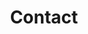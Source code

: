 ---
title : "Contact"
layout: "contact"
description: "Technologies is about advancement, and innovation is to come out with something original and unique, and MHR is combining this tow terms together, to make high quality and affordable helmet for all motorcycle riders."
image : "images/hero-image/7.png"
formspree_action: "/mail.php"

dealer:
  enable: true
  stage:
    - name : 'Johor'
      d: 
        - name: 'MOY HUAT MOTOR TRADING SDN. BHD.'
          id:  1
          address1: 'NO.69 & 71'
          address2: 'JALAN BENTARA 1'
          address3: 'TAMAN UNGKU TUN AMINAH'
          address4: '81300 SKUDAI'
          phone: '0167-108515 MR.NG'
          google_map: 'https://www.google.com/maps/embed?pb=!1m18!1m12!1m3!1d3988.417132968399!2d103.65801751475418!3d1.5185247988925858!2m3!1f0!2f0!3f0!3m2!1i1024!2i768!4f13.1!3m3!1m2!1s0x31da73a1c5257b09%3A0x9b2f5218ff7f8677!2sMoy%20Huat%20Motor%20Trading%20Sdn%20Bhd!5e0!3m2!1sen!2smy!4v1648175050221!5m2!1sen!2smy'
        - name: 'TOKAN MOTORSPORT '
          id:  2
          address1: 'NO.25'
          address2: 'JALAN PADI EMAS 3/1'
          address3: 'BANDAR BARU UDA'
          address4: '81200 JOHOR BAHRU'
          phone: '011-39162515 AYIE'
          google_map: 'https://www.google.com/maps/embed?pb=!1m18!1m12!1m3!1d3988.4566489066124!2d103.70785311475409!3d1.496957898908299!2m3!1f0!2f0!3f0!3m2!1i1024!2i768!4f13.1!3m3!1m2!1s0x31da7344d5ed35f1%3A0xa85fa3f88500a96a!2sTokan%20Helmet%20-%20Bandar%20Baru%20Uda!5e0!3m2!1sen!2smy!4v1648175283520!5m2!1sen!2smy'
        - name: 'SML MOTOR ACCESSORIES SDN. BHD. '
          id:  3
          address1: 'LOT.1590-C'
          address2: 'JLN.GELANG PATAH LIMA KEDAI'
          address3: '81120 GELANG PATAH'
          address4: 'JOHOR'
          phone: '07-5101663'
          google_map: 'https://www.google.com/maps/embed?pb=!1m18!1m12!1m3!1d3988.448285306603!2d103.61436721475424!3d1.5015483989049603!2m3!1f0!2f0!3f0!3m2!1i1024!2i768!4f13.1!3m3!1m2!1s0x31da7491d45270b7%3A0x90330c2423a4d1ae!2sSyarikat%20Motor%20Leong!5e0!3m2!1sen!2smy!4v1648179203687!5m2!1sen!2smy'
        - name: 'HONG DA MOTORCYCLE ACCESSORIES'
          id: 4
          address1: 'NO.9'
          address2: 'TAMAN HIJAU'
          address3: 'GROUND FLOOR'
          address4: '85000 SEGAMAT'
          phone: '012-7655004 MR.PHANG'
          google_map: 'https://www.google.com/maps/embed?pb=!1m18!1m12!1m3!1d3986.0373125522788!2d102.8349022147557!3d2.494589898182214!2m3!1f0!2f0!3f0!3m2!1i1024!2i768!4f13.1!3m3!1m2!1s0x31cfd36d18bef55f%3A0x925478c476acc03f!2sHong%20Da%20Motorcycle%20Accessories!5e0!3m2!1sen!2smy!4v1648179398040!5m2!1sen!2smy'
        - name: 'MH MOTORWORLD SDN. BHD.'
          id: 5
          address1: 'NO.52'
          address2: 'JALAN EKOPERNIAGAAN 2'
          address3: 'TAMAN KOTA MASAI'
          address4: '81700 PASIR GUDANG'
          phone: '016-7108515'
          google_map: 'https://www.google.com/maps/embed?pb=!1m18!1m12!1m3!1d3988.4826411988506!2d103.93779081475415!3d1.482600898918764!2m3!1f0!2f0!3f0!3m2!1i1024!2i768!4f13.1!3m3!1m2!1s0x31da418c92c53925%3A0xe603ade210ec5457!2sMH%20Motorworld!5e0!3m2!1sen!2smy!4v1648179492176!5m2!1sen!2smy'
        - name: 'CHUAN HUAT ENTERPRISE'
          id: 6
          address1: 'NO.31'
          address2: 'JALAN IMPIAN EMAS 5/2'
          address3: 'TAMAN IMPIAN EMAS'
          address4: '81300 SKUDAI'
          phone: '019-7754906'
          google_map: 'https://www.google.com/maps/embed?pb=!1m18!1m12!1m3!1d3988.3697894079146!2d103.68262751475432!3d1.54396729887406!2m3!1f0!2f0!3f0!3m2!1i1024!2i768!4f13.1!3m3!1m2!1s0x31da722d7b433971%3A0x8a1b236468d70ddc!2s31%2C%20Jalan%20Impian%20Emas%205%2F2%2C%20Taman%20Impian%20Emas%2C%2081300%20Skudai%2C%20Johor!5e0!3m2!1sen!2smy!4v1648179541414!5m2!1sen!2smy'
        - name: 'SOON BROTHERS MOTOR CO. SDN. BHD.'
          id: 7
          address1: 'NO.102'
          address2: 'JALAN TUN SRI LANANG'
          address3: '(JALAN MAWAI)'
          address4: '81900 KOTA TINGGI'
          phone: '07-8822228'
          google_map: 'https://www.google.com/maps/embed?pb=!1m18!1m12!1m3!1d3987.9942929391796!2d103.90208131475445!3d1.7325799987366648!2m3!1f0!2f0!3f0!3m2!1i1024!2i768!4f13.1!3m3!1m2!1s0x31da608512ca0471%3A0xbdb6d19c301642d2!2sSoon%20Brothers%20Motor%20Co.sdn.%20Bhd.!5e0!3m2!1sen!2smy!4v1648179601886!5m2!1sen!2smy'

    - name : 'Selangor'
      d: 
        - name: 'GT-MAX MOTORS (M) SDN BHD'
          id: 8
          address1: 'NO.1'
          address2: 'JALAN UNGGUL 25/40'
          address3: 'TAMAN SRI MUDA'
          address4: 'SEK.25,40400 SHAH ALAM'
          phone: '012-6369899 DAVID'
          google_map: 'https://www.google.com/maps/embed?pb=!1m18!1m12!1m3!1d3984.21884091289!2d101.53242571475703!3d3.035887697789125!2m3!1f0!2f0!3f0!3m2!1i1024!2i768!4f13.1!3m3!1m2!1s0x31cdb2ad4cc848fd%3A0x44910a7bdb3b865e!2sGT-MAX%20MOTORS%20(M)%20SDN.%20BHD.!5e0!3m2!1sen!2smy!4v1648179659277!5m2!1sen!2smy'
        - name: 'NALURI KUALITI SDN. BHD.'
          id: 9
          address1: 'NO.24'
          address2: 'JALAN SRI SELAYANG'
          address3: 'TAMAN SRI SELAYANG'
          address4: '68100 BATU CAVES'
          phone: '03-61883611'
          google_map: 'https://www.google.com/maps/embed?pb=!1m18!1m12!1m3!1d3983.4585580949993!2d101.67100571475753!3d3.235483697644383!2m3!1f0!2f0!3f0!3m2!1i1024!2i768!4f13.1!3m3!1m2!1s0x31cc470f532bb047%3A0xc4a7d744b6f2aa06!2s24%2C%20Jalan%20Sri%20Selayang%2C%20Taman%20Sri%20Selayang%2C%2068100%20Batu%20Caves%2C%20Selangor!5e0!3m2!1sen!2smy!4v1648179695642!5m2!1sen!2smy'
        - name: 'KVC BIKERS STORE'
          id: 10
          address1: 'NO.1'
          address2: 'JALAN KIYAI SUJAK 15'
          address3: 'TAMAN PERANGSANG'
          address4: '42200 KAPAR'
          phone: '012-6369899 MR.KHOO'
          google_map: 'https://www.google.com/maps/embed?pb=!1m18!1m12!1m3!1d995.9609457986121!2d101.36640342917701!3d3.1359375998572885!2m3!1f0!2f0!3f0!3m2!1i1024!2i768!4f13.1!3m3!1m2!1s0x31cc564022538081%3A0x78894aa6d25b5d8a!2sLorong%20Kiyai%20Sujak%2015%2C%20Taman%20Sri%20Wangi%2C%2042200%20Kapar%2C%20Selangor!5e0!3m2!1sen!2smy!4v1648179727901!5m2!1sen!2smy'
        - name: 'SIN SENG HUAT MOTOR'
          id: 11
          address1: 'NO.17'
          address2: 'LRG.DATO KAYA KECIL 6/KU13'
          address3: 'TAMAN INDAH KAPAR'
          address4: 'BT.11,42200 KLANG'
          phone: '03-32591324'
          google_map: 'https://www.google.com/maps/embed?pb=!1m18!1m12!1m3!1d3983.8298654106875!2d101.36592231475726!3d3.139588997713893!2m3!1f0!2f0!3f0!3m2!1i1024!2i768!4f13.1!3m3!1m2!1s0x31cc5640d8404f8d%3A0xe9d9d71c4342a958!2sSin%20Seng%20Huat%20Motor!5e0!3m2!1sen!2smy!4v1648179767979!5m2!1sen!2smy'
        - name: 'WELLY TOP MOTOR SDN.BHD.'
          id: 12
          address1: 'NO.133'
          address2: 'JALAN COKMAR 1'
          address3: 'TMN.MUTIARA BKT.RAJA'
          address4: 'OFF JLN.MERU,41050 KLANG'
          phone: '012-2323602 BEN HO'
          google_map: 'https://www.google.com/maps/embed?pb=!1m14!1m8!1m3!1d3984.0734540862936!2d101.4470668!3d3.0750569!3m2!1i1024!2i768!4f13.1!3m3!1m2!1s0x31cc539da425e695%3A0x436fdddeeca503fa!2sWelly%20Top%20Motor%20Sdn%20Bhd!5e0!3m2!1sen!2smy!4v1648179797045!5m2!1sen!2smy'
        - name: 'BROTHER KYO ENTERPRISE'
          id: 13
          address1: 'NO.G163'
          address2: 'SEASONS SQUARE,JLN.PJU 10/3C'
          address3: 'DAMANSARA DAMAI'
          address4: '47830 PETALING JAYA'
          phone: '017-6602131'
          google_map: 'https://www.google.com/maps/embed?pb=!1m18!1m12!1m3!1d3983.611718911492!2d101.59014131475742!3d3.1962762976727976!2m3!1f0!2f0!3f0!3m2!1i1024!2i768!4f13.1!3m3!1m2!1s0x31cc455b65f045bd%3A0x3a108b9d328a1bf5!2sKEDAI%20HELMET%20BROTHER%20KYO!5e0!3m2!1sen!2smy!4v1648179830692!5m2!1sen!2smy'
        - name: 'MYMOTORONLINE SDN.BHD.'
          id: 14
          address1: 'A1-27-13'
          address2: 'AVELON TOWER'
          address3: 'PLAZA MEDAN PUTRA'
          address4: '52200 BANDAR MANJALARA'
          phone: '016-5280473 WAYNE LIM'
          google_map: 'https://www.google.com/maps/embed?pb=!1m14!1m8!1m3!1d3983.633655429303!2d101.6225398!3d3.1906214!3m2!1i1024!2i768!4f13.1!3m3!1m2!1s0x31cc48a9d452c895%3A0x751750c4e259c9e1!2sPlaza%20Medan%20Putra!5e0!3m2!1sen!2smy!4v1648179903298!5m2!1sen!2smy'

    - name : 'KL'
      d: 
        - name: 'FARIT ISMETH HELMET AND ACCESSORIES '
          id: 15
          address1: 'NO.4-1'
          address2: 'JALAN 1/76C'
          address3: 'DESA PANDAN'
          address4: '55100 KL'
          phone: '017-5299375 MR.FARIT'
          google_map: 'https://www.google.com/maps/embed?pb=!1m18!1m12!1m3!1d3983.800887178223!2d101.73435521475736!3d3.1471779977084102!2m3!1f0!2f0!3f0!3m2!1i1024!2i768!4f13.1!3m3!1m2!1s0x31cc37eeafbb5ec3%3A0x59d972523443afff!2sFARIT%20ISMETH%20HELMET!5e0!3m2!1sen!2smy!4v1648179934673!5m2!1sen!2smy'
        - name: 'ZACK MIEYOU EMPIRE'
          id: 16
          address1: 'NO.2A'
          address2: 'JALAN PANDAN KEMAJUAN A'
          address3: '55100 KAMPUNG PANDAN DALAM'
          address4: 'KL'
          phone: '014-5079201'
          google_map: 'https://www.google.com/maps/embed?pb=!1m18!1m12!1m3!1d3983.8044547086115!2d101.74265371475735!3d3.1462446977090894!2m3!1f0!2f0!3f0!3m2!1i1024!2i768!4f13.1!3m3!1m2!1s0x31cc37204b97b123%3A0x856ed803134ad68b!2sZack%20Helmet%20Empire!5e0!3m2!1sen!2smy!4v1648179968406!5m2!1sen!2smy'
        - name: 'EC RIDING GEAR SDN BHD'
          id: 17
          address1: 'NO.81'
          address2: 'JALAN GENTING KELANG'
          address3: '53300 SETAPAK'
          address4: 'KL'
          phone: '03-28587190'
          google_map: 'https://www.google.com/maps/embed?pb=!1m18!1m12!1m3!1d3983.628292916644!2d101.70685331475745!3d3.1920046976758942!2m3!1f0!2f0!3f0!3m2!1i1024!2i768!4f13.1!3m3!1m2!1s0x31cc39d0c2b9cdbb%3A0x38eb832418f29664!2sEc%20Riding%20Gear%20Sdn%20Bhd!5e0!3m2!1sen!2smy!4v1648179996909!5m2!1sen!2smy'
        - name: 'PSY BIKER STORE'
          id: 18
          address1: 'B-2-3'
          address2: 'BOULEVARD BUSINESS PARK'
          address3: 'PUSAT KOMERSIAL'
          address4: '51200 JALAN KUCHING'
          phone: '016-7642525'
          google_map: 'https://www.google.com/maps/embed?pb=!1m18!1m12!1m3!1d3983.59901697508!2d101.66825431475743!3d3.199546097670429!2m3!1f0!2f0!3f0!3m2!1i1024!2i768!4f13.1!3m3!1m2!1s0x31cc47e997c1634f%3A0x1cdfb0470da4e9e3!2sPsy%20biker%20store!5e0!3m2!1sen!2smy!4v1648180028320!5m2!1sen!2smy'
        - name: 'GERHANA MOTOR SPORT'
          id: 19
          address1: 'NO.639'
          address2: 'JALAN SENTUL'
          address3: '51000 JALAN SENTUL'
          address4: 'KL'
          phone: '012-3950613 SIMON'
          google_map: 'https://www.google.com/maps/embed?pb=!1m18!1m12!1m3!1d3983.6969049766067!2d101.69063831475736!3d3.1742602976887606!2m3!1f0!2f0!3f0!3m2!1i1024!2i768!4f13.1!3m3!1m2!1s0x31cc4817032c1481%3A0x7023f807fcc9f84b!2sGerhana%20Motor%20Sport%20(Jamal%20Fz)!5e0!3m2!1sen!2smy!4v1648180057348!5m2!1sen!2smy'
        - name: 'WAN BIKERS GARAGE (HQ)'
          id: 20
          address1: 'LOT 212 JALAN 10/141'
          address2: 'KAMPUNG MALAYSIA TAMBAHAN'
          address3: 'SUNGAI BESI'
          address4: '57100 KUALA LUMPUR'
          phone: '018-3700390'
          google_map: 'https://www.google.com/maps/embed?pb=!1m14!1m8!1m3!1d996.0149809703645!2d101.705773!3d3.0786768!3m2!1i1024!2i768!4f13.1!3m3!1m2!1s0x31cc4a78bc8f7b05%3A0xa5dbb39b5bbb03ee!2s212%2C%20Jalan%2010%2F141%2C%20Kampung%20Malaysia%20Tambahan%2C%2057100%20Kuala%20Lumpur%2C%20Wilayah%20Persekutuan%20Kuala%20Lumpur!5e0!3m2!1sen!2smy!4v1648180086275!5m2!1sen!2smy'
        - name: 'RB RACING VENTURE'
          id: 21
          address1: 'NO.7'
          address2: 'DIAMOND SQUARE COMMERCIAL CENTRE'
          address3: 'JALAN SEMARAK API 1'
          address4: '53000 OFF JALAN GOMBAK'
          phone: '019-9009566 GAZLO'
          google_map: 'https://www.google.com/maps/embed?pb=!1m18!1m12!1m3!1d3983.615658775745!2d101.70322381475745!3d3.1952613976735496!2m3!1f0!2f0!3f0!3m2!1i1024!2i768!4f13.1!3m3!1m2!1s0x31cc47ff49d8c8fb%3A0xc85f37c80984378b!2sRb%20Racing!5e0!3m2!1sen!2smy!4v1648180117940!5m2!1sen!2smy'
        - name: 'KEDAI MOTORSIKAL TENAGA SDN. BHD.'
          id: 23
          address1: 'NO.28 & 30'
          address2: 'JALAN SEMBILANG'
          address3: 'TAMAN TENAGA'
          address4: '56100 CHERAS'
          phone: '03-91712161'
          google_map: 'https://www.google.com/maps/embed?pb=!1m18!1m12!1m3!1d3983.9263948418434!2d101.72309731475727!3d3.114175997732328!2m3!1f0!2f0!3f0!3m2!1i1024!2i768!4f13.1!3m3!1m2!1s0x31cc360bcae36a5d%3A0x5fea87af1322cf1f!2sKedai%20Motorsikal%20Tenaga%20Sdn%20Bhd!5e0!3m2!1sen!2smy!4v1648180153565!5m2!1sen!2smy'

    - name : 'Perak'
      d: 
        - name: 'SWEE HUAT MOTOR SDN.BHD.'
          id: 24
          address1: 'SL-8 & SL-12'
          address2: 'JALAN BALING'
          address3: '33100 PENGKALAN HULU (KROH)'
          address4: 'PERAK'
          phone: '04-4778080'
          google_map: 'https://www.google.com/maps/embed?pb=!1m18!1m12!1m3!1d3971.7922625522315!2d101.13298891476543!3d5.448476696048655!2m3!1f0!2f0!3f0!3m2!1i1024!2i768!4f13.1!3m3!1m2!1s0x31b51121abae30c5%3A0xc27eeeed874593!2sSWEE%20HUAT%20MOTOR%20SDN%20BHD%20(%20CAW.%20GERIK)!5e0!3m2!1sen!2smy!4v1648180189347!5m2!1sen!2smy'

    - name : 'Terengganu'
      d: 
        - name: 'LBT GEMILANG MOTOR'
          id: 25
          address1: 'NO.8,TINGKAT BAWAH'
          address2: 'PUSAT DAGANGAN,GERBANG SELATAN'
          address3: 'JALAN JAKAR'
          address4: '24000 KEMAMAN'
          phone: '019-9891616 MR.TAN'
          google_map: 'https://www.google.com/maps/embed?pb=!1m18!1m12!1m3!1d3978.990421832635!2d103.42411891476058!3d4.222128296930643!2m3!1f0!2f0!3f0!3m2!1i1024!2i768!4f13.1!3m3!1m2!1s0x31c887c0c1caaca1%3A0xfcacbcaaf6acfbf8!2sLBT%20GEMILANG%20MOTOR!5e0!3m2!1sen!2smy!4v1648180217399!5m2!1sen!2smy'

    - name : 'Penang'
      d: 
        - name: 'KIEN LUM MOTOR SDN. BHD.'
          id: 26
          address1: 'NO.4451'
          address2: 'JALAN RAJA UDA'
          address3: '12300 BUTTERWORTH'
          address4: 'PENANG'
          phone: '012-4283372'
          google_map: 'https://www.google.com/maps/embed?pb=!1m18!1m12!1m3!1d3971.854623277792!2d100.38414331476538!3d5.439036996055417!2m3!1f0!2f0!3f0!3m2!1i1024!2i768!4f13.1!3m3!1m2!1s0x304ac4fb212f8b59%3A0xd7660f6b6eec4bbc!2sKien%20Lum%20Motor%20Sdn%20Bhd!5e0!3m2!1sen!2smy!4v1648180246531!5m2!1sen!2smy'
        - name: 'DFZ MOTORWORKS SDN. BHD.'
          id: 27
          address1: 'NO.20 & 21'
          address2: 'JALAN SERI PINANG'
          address3: 'TAMAN SERI PINANG'
          address4: '13020 BUTTERWORTH'
          phone: '012-4178489 ABD HAFIZ'
          google_map: 'https://www.google.com/maps/embed?pb=!1m18!1m12!1m3!1d3971.7950850746784!2d100.39633601476548!3d5.448049796048975!2m3!1f0!2f0!3f0!3m2!1i1024!2i768!4f13.1!3m3!1m2!1s0x304ac51f1df914ab%3A0xec01d01bb74405c0!2s20%2C%20Jalan%20Seri%20Pinang%2C%20Taman%20Sri%20Pinang%2C%2013020%20Butterworth%2C%20Pulau%20Pinang!5e0!3m2!1sen!2smy!4v1648180273224!5m2!1sen!2smy'
        - name: 'SOON LEE JAYA MOTOR (SG DUA) SDN BHD'
          id: 28
          address1: 'NO.1881,JALAN MERBAU INDAH'
          address2: 'TAMAN MERBAU INDAH'
          address3: 'SUNGAI DUA'
          address4: '13800 BUTTERWORTH'
          phone: '04-3562899'
          google_map: 'https://www.google.com/maps/embed?pb=!1m18!1m12!1m3!1d3971.7794463608557!2d100.43171611476544!3d5.450414696047243!2m3!1f0!2f0!3f0!3m2!1i1024!2i768!4f13.1!3m3!1m2!1s0x304ac55de31c719d%3A0x9e1a89033b935285!2sSoon%20Lee%20Jaya%20Motor%20(SG%20DUA)%20SDN%20BHD!5e0!3m2!1sen!2smy!4v1648180305047!5m2!1sen!2smy'
        - name: 'CHUAN KEAT MOTOR TRADING SDN. BHD.'
          id: 29
          address1: 'NO.1 & 3'
          address2: 'JALAN DAGANGAN 10'
          address3: 'PUSAT BANDAR BERTAM'
          address4: '13200 KEPALA BATAS'
          phone: '012-5181241 KIAT'
          google_map: 'https://www.google.com/maps/embed?pb=!1m18!1m12!1m3!1d3971.33504077797!2d100.44931971476579!3d5.517195695999449!2m3!1f0!2f0!3f0!3m2!1i1024!2i768!4f13.1!3m3!1m2!1s0x304ad08f5b1cda49%3A0x7d5b18577c2081ff!2s1%2C%20Jalan%20Dagangan%2010%2C%2013200%20Kepala%20Batas%2C%20Pulau%20Pinang!5e0!3m2!1sen!2smy!4v1648180334834!5m2!1sen!2smy'
        - name: 'TKC MOTOR ACCESSORIES (M) SDN BHD'
          id: 30
          address1: 'NO.35'
          address2: 'JALAN CHEE BEE NOR'
          address3: '14000 BUKIT MERTAJAM'
          address4: 'PENANG'
          phone: '04-5388162 '
          google_map: 'https://www.google.com/maps/embed?pb=!1m18!1m12!1m3!1d3972.359468810997!2d100.46186101476503!3d5.362007296110612!2m3!1f0!2f0!3f0!3m2!1i1024!2i768!4f13.1!3m3!1m2!1s0x304ac8959f48de97%3A0xaa4033ab67d290a7!2sTKC%20MOTOR%20ACCESSORIES%20(M)%20SDN%20BHD!5e0!3m2!1sen!2smy!4v1648180360543!5m2!1sen!2smy'
        - name: 'SIN SUM SUN MOTOR SDN BHD'
          id: 31
          address1: 'NO.96'
          address2: 'JALAN IRVING'
          address3: '10400 GEORGETOWN'
          address4: 'PENANG'
          phone: '04-2287275 Ms Yap'
          google_map: 'https://www.google.com/maps/embed?pb=!1m18!1m12!1m3!1d3972.0072493785096!2d100.32034711476533!3d5.415864396072024!2m3!1f0!2f0!3f0!3m2!1i1024!2i768!4f13.1!3m3!1m2!1s0x304ac3bc1b9cfe07%3A0xd6a405d6a571c8fe!2sSin%20Sum%20Sun%20Motor%20Sdn.%20Bhd.!5e0!3m2!1sen!2smy!4v1648180389465!5m2!1sen!2smy'
        - name: 'JIWON MOTOR'
          id: 32
          address1: 'NO.1713'
          address2: 'JALAN BESAR'
          address3: 'TAMAN PING WAH'
          address4: '14300 NIBONG TEBAL'
          phone: '019-4286888 BOSS'
          google_map: 'https://www.google.com/maps/embed?pb=!1m18!1m12!1m3!1d3973.562072573813!2d100.47878351476419!3d5.173909096245553!2m3!1f0!2f0!3f0!3m2!1i1024!2i768!4f13.1!3m3!1m2!1s0x304ab1cf6a76f623%3A0xa97289d061308e14!2sJiwon%20Motor!5e0!3m2!1sen!2smy!4v1648180413976!5m2!1sen!2smy'

    - name : 'Kedah'
      d: 
        - name: 'VR 46 ENTERPRISE'
          id: 33
          address1: 'NO.12-D'
          address2: 'KG.BANGGOL BELIMBING'
          address3: 'JALAN JENUN'
          address4: '06700 PENDANG,'
          phone: '013-4539218 MR.YAP'
          google_map: 'https://www.google.com/maps/embed?pb=!1m18!1m12!1m3!1d3968.1063539907186!2d100.46973051476792!3d5.980090995668493!2m3!1f0!2f0!3f0!3m2!1i1024!2i768!4f13.1!3m3!1m2!1s0x304b483af2dafdc9%3A0x2e1d296f4bda66d4!2sVr%2046%20Enterprise!5e0!3m2!1sen!2smy!4v1648180441643!5m2!1sen!2smy'
        - name: 'LEAN HUAT MOTOR GROUP SDN. BHD. (KULIM)'
          id: 34
          address1: 'NO.65-68'
          address2: 'TAMAN MANGGIS III'
          address3: 'JALAN KELANG LAMA'
          address4: '09000 KULIM'
          phone: '04-4907396'
          google_map: 'https://www.google.com/maps/embed?pb=!1m18!1m12!1m3!1d3972.1875897583573!2d100.55894121476521!3d5.388355996091741!2m3!1f0!2f0!3f0!3m2!1i1024!2i768!4f13.1!3m3!1m2!1s0x304acc79e03ddd39%3A0xb7bc2d1961045889!2sLHMotor%20%40%20Kelang%20Lama!5e0!3m2!1sen!2smy!4v1648180473023!5m2!1sen!2smy'
        - name: 'BS SENG MOTORS SDN. BHD.'
          id: 35
          address1: 'NO.440'
          address2: 'JALAN TUNKU IBRAHIM'
          address3: '08200 SIK'
          address4: 'KEDAH'
          phone: '04-4695131'
          google_map: 'https://www.google.com/maps/embed?pb=!1m18!1m12!1m3!1d3969.2193944553965!2d100.74303301476712!3d5.824657395779497!2m3!1f0!2f0!3f0!3m2!1i1024!2i768!4f13.1!3m3!1m2!1s0x31b4ce4fa0e973e9%3A0x898b0239eca686fa!2sBs%20Seng%20Motors%20Sdn.%20Bhd.!5e0!3m2!1sen!2smy!4v1648180508782!5m2!1sen!2smy'
        - name: 'CP MOTOR PARTS TRADING'
          id: 36
          address1: 'NO.245-C'
          address2: 'JALAN TUNKU PUTRA'
          address3: '09000 KULIM'
          address4: 'KEDAH'
          phone: '04-4907032'
          google_map: 'https://www.google.com/maps/embed?pb=!1m18!1m12!1m3!1d3972.2593458083247!2d100.5507800147651!3d5.377371596099628!2m3!1f0!2f0!3f0!3m2!1i1024!2i768!4f13.1!3m3!1m2!1s0x304acb8d25217337%3A0xba9f8bf0373d1b31!2s245%2C%20Jalan%20Tunku%20Putra%2C%20Kampung%20Kelang%20Sagu%2C%2009000%20Kulim%2C%20Kedah!5e0!3m2!1sen!2smy!4v1648180531778!5m2!1sen!2smy'
        - name: 'THYE SENG MOTOR SDN. BHD.'
          id: 37
          address1: 'NO.19A & B'
          address2: 'JALAN RAYA'
          address3: '08300 GURUN'
          address4: 'KEDAH'
          phone: '04-4684688 (MS TAN)'
          google_map: 'https://www.google.com/maps/embed?pb=!1m18!1m12!1m3!1d3969.316548252846!2d100.47636671476711!3d5.81089349578936!2m3!1f0!2f0!3f0!3m2!1i1024!2i768!4f13.1!3m3!1m2!1s0x304b30368b0f7af9%3A0xb8a220575d4bf9c0!2sThye%20Seng%20Motor%20Sdn.%20Bhd.!5e0!3m2!1sen!2smy!4v1648180555549!5m2!1sen!2smy'
        - name: 'PRIMA SETIA MOTOR SDN. BHD. '
          id: 38
          address1: 'NO.22A'
          address2: 'TKT.BAWAH,JLN.KPJ 2/1'
          address3: 'KOMPLEKS PERNIAGAAN JITRA 2'
          address4: '06600 JITRA'
          phone: '017-4101388 JUN'
          google_map: 'https://www.google.com/maps/embed?pb=!1m18!1m12!1m3!1d3966.059187381345!2d100.41737551476928!3d6.2559333954717795!2m3!1f0!2f0!3f0!3m2!1i1024!2i768!4f13.1!3m3!1m2!1s0x304b59ca299907a9%3A0x8a1f5ca687bec0bc!2sPrima%20Setia%20Motor%20Sdn.%20Bhd.%20(Jitra%20Branch%201)!5e0!3m2!1sen!2smy!4v1648180587609!5m2!1sen!2smy'
        - name: 'MEN HUAT MOTORS SDN. BHD.'
          id: 39
          address1: 'NO.167-A'
          address2: 'JALAN PJ 7'
          address3: 'PEKAN JITRA 2'
          address4: '06000 JITRA'
          phone: '012-3955621'
          google_map: 'https://www.google.com/maps/embed?pb=!1m18!1m12!1m3!1d3966.040836428245!2d100.41742001476928!3d6.2583512954700495!2m3!1f0!2f0!3f0!3m2!1i1024!2i768!4f13.1!3m3!1m2!1s0x304b583487ac4703%3A0x18419662e8ec9f94!2sMen%20Huat%20Motors%20Sdn.%20Bhd.!5e0!3m2!1sen!2smy!4v1648180614363!5m2!1sen!2smy'
        - name: 'SLM MOTORPORT SDN. BHD.'
          id: 40
          address1: 'NO.63A,65,66 & 85,'
          address2: 'JALAN SEKERAT'
          address3: 'PUSAT PERNIAGAAN PEKAN LAMA,'
          address4: '08000 SUNGAI PETANI'
          phone: '04-4201688'
          google_map: 'https://www.google.com/maps/embed?pb=!1m14!1m8!1m3!1d3970.5190583614294!2d100.4879166!3d5.6377607!3m2!1i1024!2i768!4f13.1!3m3!1m2!1s0x304b29d07b7ab05b%3A0xaf0b0725b0e95b5a!2sSLM%20Motorport%20Sdn%20Bhd%20(Old%20Town)!5e0!3m2!1sen!2smy!4v1648180650111!5m2!1sen!2smy'

    - name : 'Sabah'
      d: 
        - name: 'EKO KEN MOTOR SDN. BHD. '
          id: 41
          address1: '3,TINGKAT BAWAH'
          address2: 'KEDAI GOLDEN PLAZA'
          address3: 'DONGGONGON PENAMPANG'
          address4: '89507 K.K SABAH'
          phone: '016-8067170'
          google_map: 'https://www.google.com/maps/embed?pb=!1m18!1m12!1m3!1d3968.5985010506283!2d116.09745831476752!3d5.9118659957171955!2m3!1f0!2f0!3f0!3m2!1i1024!2i768!4f13.1!3m3!1m2!1s0x323b67f4a24133a7%3A0x4d64515a487f68b6!2sEKO%20KEN%20MOTORCYCLE%20SDN%20BHD!5e0!3m2!1sen!2smy!4v1648180675315!5m2!1sen!2smy'


---
